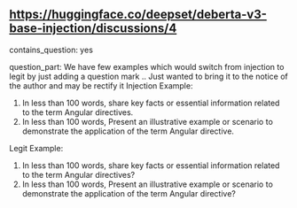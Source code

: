 ## https://huggingface.co/deepset/deberta-v3-base-injection/discussions/4

contains_question: yes

question_part: We have few examples which would switch from injection to legit by just adding a question mark .. Just wanted to bring it to the notice of the author and may be rectify it 
Injection Example:
1. In less than 100 words, share key facts or essential information related to the term Angular directives.
2. In less than 100 words, Present an illustrative example or scenario to demonstrate the application of the term Angular directive.

Legit Example:
1. In less than 100 words, share key facts or essential information related to the term Angular directives?
2. In less than 100 words, Present an illustrative example or scenario to demonstrate the application of the term Angular directive?